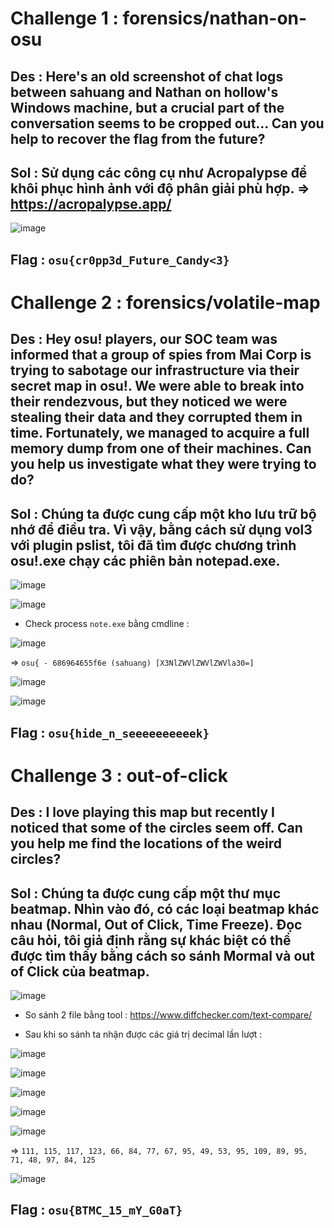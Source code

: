 # Challenge 1 : forensics/nathan-on-osu

## Des : Here's an old screenshot of chat logs between sahuang and Nathan on hollow's Windows machine, but a crucial part of the conversation seems to be cropped out... Can you help to recover the flag from the future?

## Sol : Sử dụng các công cụ như Acropalypse để khôi phục hình ảnh với độ phân giải phù hợp. => https://acropalypse.app/ 

![image](https://github.com/KMANVK/osu-gaming-ctf-2024/assets/94669750/4a665cc0-13f0-44eb-9eac-c260f5d818b9)

## Flag : `osu{cr0pp3d_Future_Candy<3}`

# Challenge 2 : forensics/volatile-map 

## Des : Hey osu! players, our SOC team was informed that a group of spies from Mai Corp is trying to sabotage our infrastructure via their secret map in osu!. We were able to break into their rendezvous, but they noticed we were stealing their data and they corrupted them in time. Fortunately, we managed to acquire a full memory dump from one of their machines. Can you help us investigate what they were trying to do?

## Sol : Chúng ta được cung cấp một kho lưu trữ bộ nhớ để điều tra. Vì vậy, bằng cách sử dụng vol3 với plugin pslist, tôi đã tìm được chương trình osu!.exe chạy các phiên bản notepad.exe. 

![image](https://github.com/KMANVK/osu-gaming-ctf-2024/assets/94669750/99dc18fa-b792-4b0b-bda2-9066f4101cfa)

![image](https://github.com/KMANVK/osu-gaming-ctf-2024/assets/94669750/77f1be82-286e-48b8-aa70-2023f979a6ab)

+ Check process `note.exe` bằng cmdline :

![image](https://github.com/KMANVK/osu-gaming-ctf-2024/assets/94669750/76e5de30-bcb3-4a22-8855-d92259258d8b)

=> `osu{ - 686964655f6e (sahuang) [X3NlZWVlZWVlZWVla30=]`

![image](https://github.com/KMANVK/osu-gaming-ctf-2024/assets/94669750/d5db4c9b-ae00-4e97-836e-f7a1b85a4934)

![image](https://github.com/KMANVK/osu-gaming-ctf-2024/assets/94669750/ea2df00e-f6a6-4372-9bb5-089029e86873)

## Flag : `osu{hide_n_seeeeeeeeeek}`
# Challenge 3 : out-of-click

## Des : I love playing this map but recently I noticed that some of the circles seem off. Can you help me find the locations of the weird circles?

## Sol : Chúng ta được cung cấp một thư mục beatmap. Nhìn vào đó, có các loại beatmap khác nhau (Normal, Out of Click, Time Freeze). Đọc câu hỏi, tôi giả định rằng sự khác biệt có thể được tìm thấy bằng cách so sánh Mormal và out of Click của beatmap.

![image](https://github.com/KMANVK/osu-gaming-ctf-2024/assets/94669750/ef9e1986-7c91-40c6-b709-2d5b5c67bc2e)

+ So sánh 2 file bằng tool : https://www.diffchecker.com/text-compare/

+ Sau khi so sánh ta nhận được các giá trị decimal lần lượt :

![image](https://github.com/KMANVK/osu-gaming-ctf-2024/assets/94669750/446798bd-9287-4a68-9580-8ac0c8c2d78c)

![image](https://github.com/KMANVK/osu-gaming-ctf-2024/assets/94669750/5adb5a5f-899a-4d77-a83b-37bd1ecece83)

![image](https://github.com/KMANVK/osu-gaming-ctf-2024/assets/94669750/e7175de4-f3da-4de0-a097-bcbbb48f6dd4)

![image](https://github.com/KMANVK/osu-gaming-ctf-2024/assets/94669750/f289e721-608c-41b7-913a-26bb749eaabc)

![image](https://github.com/KMANVK/osu-gaming-ctf-2024/assets/94669750/5da7050d-7459-4c07-8681-daf1b411ee03)


=> `111, 115, 117, 123, 66, 84, 77, 67, 95, 49, 53, 95, 109, 89, 95, 71, 48, 97, 84, 125`

![image](https://github.com/KMANVK/osu-gaming-ctf-2024/assets/94669750/8dec327a-13f7-4215-9352-5552053253cf)

## Flag : `osu{BTMC_15_mY_G0aT}`






